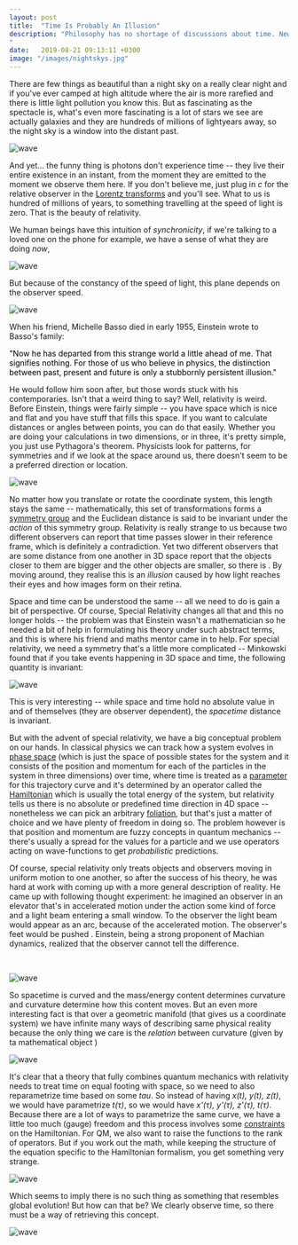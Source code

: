 ```yaml
---
layout: post
title:  "Time Is Probably An Illusion"
description: "Philosophy has no shortage of discussions about time. Newton thought space and time are absolute. Leibniz strongly disagreed and concluded that space and time are most likely some kind of network of relationships.
"
date:   2019-08-21 09:13:11 +0300
image: "/images/nightskys.jpg"
---
```

There are few things as beautiful than a night sky on a really clear night and if you've ever camped at high altitude where the air is more rarefied and there is little light pollution you know this. But as fascinating as the spectacle is, what's even more fascinating is a lot of stars we see are actually galaxies and they are hundreds of millions of lightyears away, so the night sky is a window into the distant past.

![wave](/images/nightsky.jpg)

And yet... the funny thing is photons don't experience time -- they live their entire existence in an instant, from the moment they are emitted to the moment we observe them here. If you don't believe me, just plug in *c* for the relative observer in the [Lorentz transforms](https://en.wikipedia.org/wiki/Lorentz_transformation) and you'll see. What to us is hundred of millions of years, to something travelling at the speed of light is zero. That is the beauty of relativity.

We human beings have this intuition of *synchronicity*, if we're talking to a loved one on the phone for example, we have a sense of what they are doing *now*,

![wave](/images/worldline2.png)

But because of the constancy of the speed of light, this plane depends on the observer speed.

![wave](/images/simultaneity.gif)

When his friend, Michelle Basso died in early 1955, Einstein wrote to Basso's family:  

<div style="color: #000;">
"Now he has departed from this strange world a little ahead of me. That signifies nothing. For those of us who believe in physics, the distinction between past, present and future is only a stubbornly persistent illusion."
</div>

He would follow him soon after, but those words stuck with his contemporaries. Isn't that a weird thing to say? Well, relativity is weird. Before Einstein, things were fairly simple -- you have space which is nice and flat and you have stuff that fills this space. If you want to calculate distances or angles between points, you can do that easily. Whether you are doing your calculations in two dimensions, or in three, it's pretty simple, you just use Pythagora's theorem. Physicists look for patterns, for symmetries and if we look at the space around us, there doesn't seem to be a preferred direction or location.

![wave](/images/length.svg)

No matter how you translate or rotate the coordinate system, this length stays the same -- mathematically, this set of transformations forms a [symmetry group](https://en.wikipedia.org/wiki/Continuous_symmetry) and the Euclidean distance is said to be invariant under the *action* of this symmetry group. Relativity is really strange to us because two different observers can report that time passes slower in their reference frame, which is definitely a contradiction. Yet two different observers that are some distance from one another in 3D space report that the objects closer to them are bigger and the other objects are smaller, so there is . By moving around, they realise this is an *illusion* caused by how light reaches their eyes and how images form on their retina.

Space and time can be understood the same -- all we need to do is gain a bit of perspective. Of course, Special Relativity changes all that and this no longer holds -- the problem was that Einstein wasn't a mathematician so he needed a bit of help in formulating his theory under such abstract terms, and this is where his friend and maths mentor came in to help. For special relativity, we need a symmetry that's a little more complicated -- Minkowski found that if you take events happening in 3D space and time, the following quantity is invariant:

![wave](/images/dist4.svg)

This is very interesting -- while space and time hold no absolute value in and of themselves (they are observer dependent), the *spacetime* distance is invariant.

But with the advent of special relativity, we have a big conceptual problem on our hands. In classical physics we can track how a system evolves in [phase space](https://en.wikipedia.org/wiki/Phase_space) (which is just the space of possible states for the system and it consists of the position and momentum for each of the particles in the system in three dimensions) over time, where time is treated as a [parameter](https://en.wikipedia.org/wiki/Parametrization_(geometry)) for this trajectory curve and it's determined by an operator called the [Hamiltonian](https://en.wikipedia.org/wiki/Hamiltonian_mechanics#Mathematical_formalism) which is usually the total energy of the system, but relativity tells us there is no absolute or predefined time direction in 4D space -- nonetheless we can pick an arbitrary [foliation](https://en.wikipedia.org/wiki/Foliation), but that's just a matter of choice and we have plenty of freedom in doing so. The problem however is that position and momentum are fuzzy concepts in quantum mechanics -- there's usually a spread for the values for a particle and we use operators acting on wave-functions to get *probabilistic* predictions.

Of course, special relativity only treats objects and observers moving in uniform motion to one another, so after the success of his theory, he was hard at work with coming up with a more general description of reality. He came up with following thought experiment: he imagined an observer in an elevator that's in accelerated motion under the action some kind of force and a light beam entering a small window. To the observer the light beam would appear as an arc, because of the accelerated motion. The observer's feet would be pushed . Einstein, being a strong proponent of Machian dynamics, realized that the observer cannot tell the difference.

<br/>

![wave](/images/eq2.jpg)

So spacetime is curved and the mass/energy content determines curvature and curvature determine how this content moves. But an even more interesting fact is that over a geometric manifold (that gives us a coordinate system) we have infinite many ways of describing same physical reality because the only thing we care is the *relation* between curvature (given by ta mathematical object )

![wave](/images/hamilton.svg)

It's clear that a theory that fully combines quantum mechanics with relativity needs to treat time on equal footing with space, so we need to also reparametrize time based on some *tau*. So instead of having *x(t), y(t), z(t)*, we would have parametrize *t(τ)*, so we would have *x'(τ), y'(τ), z'(τ), t(τ)*. Because there are a lot of ways to parametrize the same curve, we have a little too much (gauge) freedom and this process involves some [constraints](https://en.wikipedia.org/wiki/Hamiltonian_constraint) on the Hamiltonian. For QM, we also want to raise the functions to the rank of operators. But if you work out the math, while keeping the structure of the equation specific to the Hamiltonian formalism, you get something very strange.

![wave](/images/wheeler.svg)

Which seems to imply there is no such thing as something that resembles global evolution! But how can that be? We clearly observe time, so there must be a way of retrieving this concept.

![wave](/images/bigbang.jpg)
